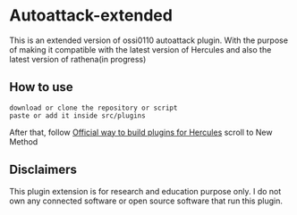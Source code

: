 # Autoattack-extended

This is an extended version of ossi0110 autoattack plugin. With the purpose of making it compatible with the latest version of Hercules
and also the latest version of rathena(in progress)

## How to use
```
download or clone the repository or script
paste or add it inside src/plugins
```
After that, follow [Official way to build plugins for Hercules](https://github.com/HerculesWS/Hercules/wiki/Building-HPM-Plugin-for-MSVC) scroll to New Method

## Disclaimers
This plugin extension is for research and education purpose only. I do not own any connected software or open source software that run
this plugin.
